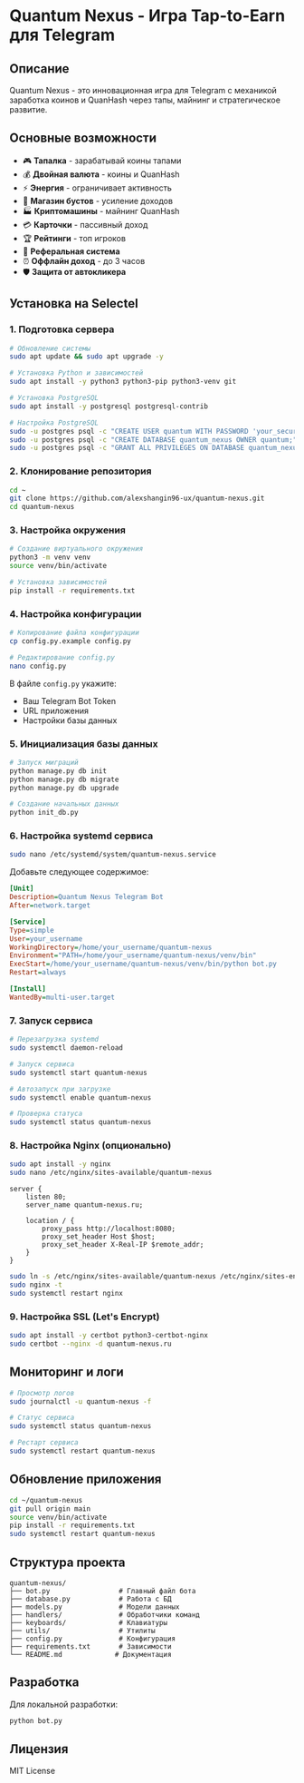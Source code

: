 # Quantum Nexus - Игра Tap-to-Earn для Telegram

## Описание
Quantum Nexus - это инновационная игра для Telegram с механикой заработка коинов и QuanHash через тапы, майнинг и стратегическое развитие.

## Основные возможности

- 🎮 **Тапалка** - зарабатывай коины тапами
- 💰 **Двойная валюта** - коины и QuanHash
- ⚡ **Энергия** - ограничивает активность
- 🛒 **Магазин бустов** - усиление доходов
- 🏭 **Криптомашины** - майнинг QuanHash
- 💳 **Карточки** - пассивный доход
- 🏆 **Рейтинги** - топ игроков
- 👥 **Реферальная система**
- ⏰ **Оффлайн доход** - до 3 часов
- 🛡️ **Защита от автокликера**

## Установка на Selectel

### 1. Подготовка сервера

```bash
# Обновление системы
sudo apt update && sudo apt upgrade -y

# Установка Python и зависимостей
sudo apt install -y python3 python3-pip python3-venv git

# Установка PostgreSQL
sudo apt install -y postgresql postgresql-contrib

# Настройка PostgreSQL
sudo -u postgres psql -c "CREATE USER quantum WITH PASSWORD 'your_secure_password';"
sudo -u postgres psql -c "CREATE DATABASE quantum_nexus OWNER quantum;"
sudo -u postgres psql -c "GRANT ALL PRIVILEGES ON DATABASE quantum_nexus TO quantum;"
```

### 2. Клонирование репозитория

```bash
cd ~
git clone https://github.com/alexshangin96-ux/quantum-nexus.git
cd quantum-nexus
```

### 3. Настройка окружения

```bash
# Создание виртуального окружения
python3 -m venv venv
source venv/bin/activate

# Установка зависимостей
pip install -r requirements.txt
```

### 4. Настройка конфигурации

```bash
# Копирование файла конфигурации
cp config.py.example config.py

# Редактирование config.py
nano config.py
```

В файле `config.py` укажите:
- Ваш Telegram Bot Token
- URL приложения
- Настройки базы данных

### 5. Инициализация базы данных

```bash
# Запуск миграций
python manage.py db init
python manage.py db migrate
python manage.py db upgrade

# Создание начальных данных
python init_db.py
```

### 6. Настройка systemd сервиса

```bash
sudo nano /etc/systemd/system/quantum-nexus.service
```

Добавьте следующее содержимое:

```ini
[Unit]
Description=Quantum Nexus Telegram Bot
After=network.target

[Service]
Type=simple
User=your_username
WorkingDirectory=/home/your_username/quantum-nexus
Environment="PATH=/home/your_username/quantum-nexus/venv/bin"
ExecStart=/home/your_username/quantum-nexus/venv/bin/python bot.py
Restart=always

[Install]
WantedBy=multi-user.target
```

### 7. Запуск сервиса

```bash
# Перезагрузка systemd
sudo systemctl daemon-reload

# Запуск сервиса
sudo systemctl start quantum-nexus

# Автозапуск при загрузке
sudo systemctl enable quantum-nexus

# Проверка статуса
sudo systemctl status quantum-nexus
```

### 8. Настройка Nginx (опционально)

```bash
sudo apt install -y nginx
sudo nano /etc/nginx/sites-available/quantum-nexus
```

```nginx
server {
    listen 80;
    server_name quantum-nexus.ru;

    location / {
        proxy_pass http://localhost:8080;
        proxy_set_header Host $host;
        proxy_set_header X-Real-IP $remote_addr;
    }
}
```

```bash
sudo ln -s /etc/nginx/sites-available/quantum-nexus /etc/nginx/sites-enabled/
sudo nginx -t
sudo systemctl restart nginx
```

### 9. Настройка SSL (Let's Encrypt)

```bash
sudo apt install -y certbot python3-certbot-nginx
sudo certbot --nginx -d quantum-nexus.ru
```

## Мониторинг и логи

```bash
# Просмотр логов
sudo journalctl -u quantum-nexus -f

# Статус сервиса
sudo systemctl status quantum-nexus

# Рестарт сервиса
sudo systemctl restart quantum-nexus
```

## Обновление приложения

```bash
cd ~/quantum-nexus
git pull origin main
source venv/bin/activate
pip install -r requirements.txt
sudo systemctl restart quantum-nexus
```

## Структура проекта

```
quantum-nexus/
├── bot.py                 # Главный файл бота
├── database.py            # Работа с БД
├── models.py              # Модели данных
├── handlers/              # Обработчики команд
├── keyboards/             # Клавиатуры
├── utils/                 # Утилиты
├── config.py              # Конфигурация
├── requirements.txt       # Зависимости
└── README.md             # Документация
```

## Разработка

Для локальной разработки:

```bash
python bot.py
```

## Лицензия

MIT License
